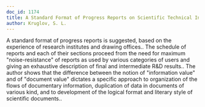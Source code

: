 ```yaml
---
doc_id: 1174
title: A Standard Format of Progress Reports on Scientific Technical Information
author: Kruglov, S. L.
---
```


A standard format of progress reports is suggested, based on the experience
of research institutes and drawing offices.. The schedule of reports and each 
of their sections proceed from the need for maximum "noise-resistance" of
reports as used by various categories of users and giving an exhaustive 
description of final and intermediate R&D results.. The author shows that the
difference between the notion of "information value" and of "document value"
dictates a specific approach to organization of the flows of documentary
information, duplication of data in documents of various kind, and to 
development of the logical format and literary style of scientific documents..